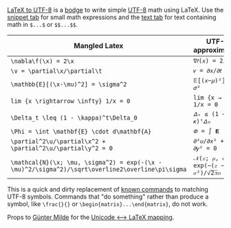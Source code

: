[LaTeX to UTF-8](https://fkunstner.github.io/latex-to-utf8/)
is a [bodge](https://www.youtube.com/watch?v=lIFE7h3m40U) 
to write simple [UTF-8](https://en.wikipedia.org/wiki/UTF-8) math using LaTeX.
Use the [snippet tab](https://fkunstner.github.io/latex-to-utf8/#snippet)
for small math expressions 
and the [text tab](https://fkunstner.github.io/latex-to-utf8/#text)
for text containing math in `$...$` or `$$...$$`.

| Mangled Latex | UTF-8 approximation |
| --- | --- |
|`\nabla\f(\x) = 2\x`| `∇𝑓(𝑥) = 2𝑥`|
|`\v = \partial\x/\partial\t`|`𝑣 = 𝜕𝑥/𝜕𝑡`|
|`\mathbb{E}[(\x-\mu)^2] = \sigma^2`|`𝔼[(𝑥−𝜇)²] = 𝜎²`|
|`lim {x \rightarrow \infty} 1/x = 0`|`lim {x → ∞} 1/x = 0`|
|`\Delta_t \leq (1 - \kappa)^t\Delta_0` | `𝛥ₜ ≤ (1 − 𝜅)ᵗ𝛥₀`|
|`\Phi = \int \mathbf{E} \cdot d\mathbf{A}`|`𝛷 = ∫ 𝐄 ⋅ d𝐀`|
|`\partial^2\u/\partial\x^2 + \partial^2\u/\partial\y^2 = 0`|`𝜕²𝑢/𝜕𝑥² + 𝜕²𝑢/𝜕𝑦² = 0`|
|`\mathcal{N}(\x; \mu, \sigma^2) = exp(-(\x - \mu)^2/\sigma^2)/\sqrt\overline2\overline\pi\sigma`|`𝒩(𝑥; 𝜇, 𝜎²) = exp(−(𝑥 − 𝜇)²/𝜎²)/√̅2̅𝜋𝜎`|


This is a quick and dirty replacement of [known commands](https://fkunstner.github.io/latex-to-utf8/map.js)
to matching UTF-8 symbols.
Commands that "do something" rather than produce a symbol, like `\frac{}{}` or `\begin{matrix}...\end{matrix}`, do not work.

Props to [Günter Milde](http://milde.users.sourceforge.net) for the [Unicode ⟷ LaTeX mapping](http://milde.users.sourceforge.net/LUCR/Math/).
